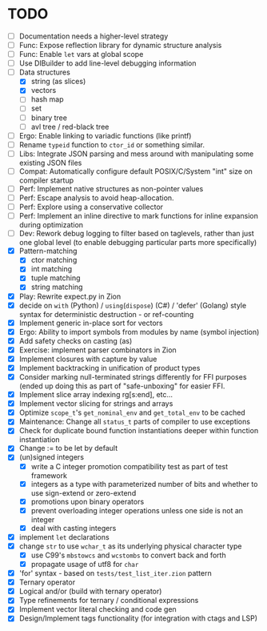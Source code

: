 # TODO

- [ ] Documentation needs a higher-level strategy
- [ ] Func: Expose reflection library for dynamic structure analysis
- [ ] Func: Enable `let` vars at global scope
- [ ] Use DIBuilder to add line-level debugging information
- [ ] Data structures
  - [x] string (as slices)
  - [x] vectors
  - [ ] hash map
  - [ ] set
  - [ ] binary tree
  - [ ] avl tree / red-black tree
- [ ] Ergo: Enable linking to variadic functions (like printf)
- [ ] Rename `typeid` function to `ctor_id` or something similar.
- [ ] Libs: Integrate JSON parsing and mess around with manipulating some existing JSON files
- [ ] Compat: Automatically configure default POSIX/C/System "int" size on compiler startup
- [ ] Perf: Implement native structures as non-pointer values
- [ ] Perf: Escape analysis to avoid heap-allocation.
- [ ] Perf: Explore using a conservative collector
- [ ] Perf: Implement an inline directive to mark functions for inline expansion during optimization
- [ ] Dev: Rework debug logging to filter based on taglevels, rather than just one global level (to enable debugging particular parts more specifically)
- [x] Pattern-matching
  - [x] ctor matching
  - [x] int matching
  - [x] tuple matching
  - [x] string matching
- [x] Play: Rewrite expect.py in Zion
- [x] decide on `with` (Python) / `using`(`dispose`) (C#) / 'defer' (Golang) style syntax for deterministic destruction - or ref-counting
- [x] Implement generic in-place sort for vectors
- [x] Ergo: Ability to import symbols from modules by name (symbol injection)
- [x] Add safety checks on casting (as)
- [x] Exercise: implement parser combinators in Zion
- [x] Implement closures with capture by value
- [x] Implement backtracking in unification of product types
- [x] Consider marking null-terminated strings differently for FFI purposes (ended up doing this as part of "safe-unboxing" for easier FFI.
- [x] Implement slice array indexing rg[s:end], etc...
- [x] Implement vector slicing for strings and arrays
- [x] Optimize `scope_t`'s `get_nominal_env` and `get_total_env` to be cached
- [x] Maintenance: Change all `status_t` parts of compiler to use exceptions
- [x] Check for duplicate bound function instantiations deeper within function instantiation
- [x] Change := to be let by default
- [x] (un)signed integers
  - [x] write a C integer promotion compatibility test as part of test framework
  - [x] integers as a type with parameterized number of bits and whether to use
    sign-extend or zero-extend
  - [x] promotions upon binary operators
  - [x] prevent overloading integer operations unless one side is not an integer
  - [x] deal with casting integers
- [x] implement `let` declarations
- [x] change `str` to use `wchar_t` as its underlying physical character type
  - [x] use C99's `mbstowcs` and `wcstombs` to convert back and forth
  - [x] propagate usage of utf8 for `char`
- [x] 'for' syntax - based on `tests/test_list_iter.zion` pattern
- [x] Ternary operator
- [x] Logical and/or (build with ternary operator)
- [x] Type refinements for ternary / conditional expressions
- [x] Implement vector literal checking and code gen
- [x] Design/Implement tags functionality (for integration with ctags and LSP)
